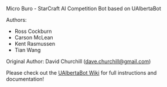 Micro Buro - StarCraft AI Competition Bot based on UAlbertaBot

Authors:
* Ross Cockburn
* Carson McLean
* Kent Rasmussen
* Tian Wang

Original Author:  David Churchill (dave.churchill@gmail.com)

Please check out the [UAlbertaBot Wiki](https://github.com/davechurchill/ualbertabot/wiki) for full instructions and documentation!
